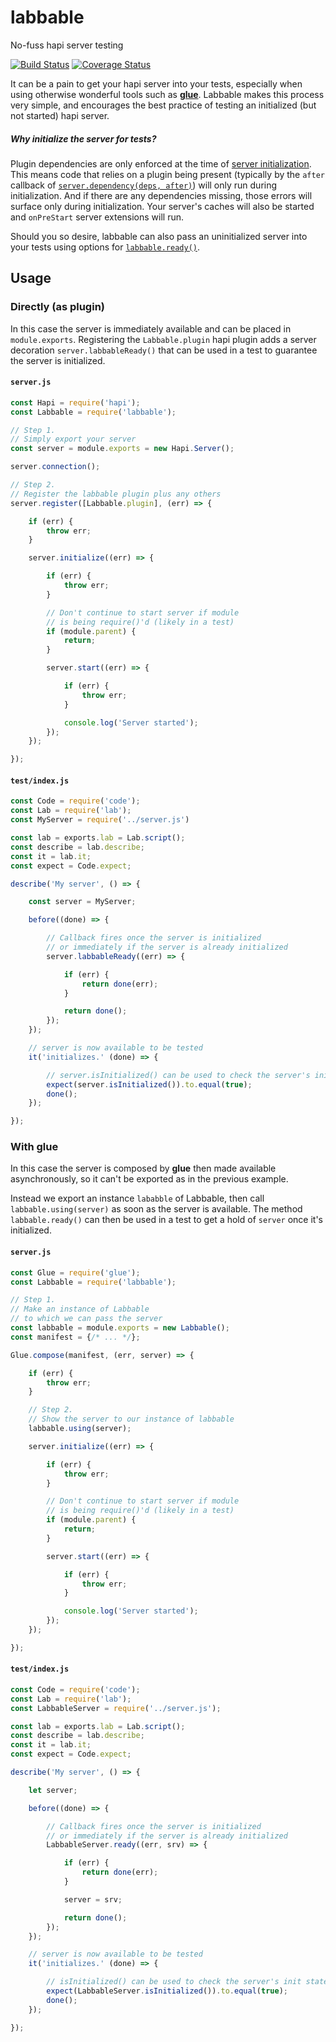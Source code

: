 # labbable

No-fuss hapi server testing

[![Build Status](https://travis-ci.org/devinivy/labbable.svg?branch=master)](https://travis-ci.org/devinivy/labbable) [![Coverage Status](https://coveralls.io/repos/devinivy/labbable/badge.svg?branch=master&service=github)](https://coveralls.io/github/devinivy/labbable?branch=master)

It can be a pain to get your hapi server into your tests, especially when using otherwise wonderful tools such as **[glue](https://github.com/hapijs/glue)**.  Labbable makes this process very simple, and encourages the best practice of testing an initialized (but not started) hapi server.

##### Why initialize the server for tests?
Plugin dependencies are only enforced at the time of [server initialization](https://github.com/hapijs/hapi/blob/master/API.md#serverinitializecallback).  This means code that relies on a plugin being present (typically by the `after` callback of [`server.dependency(deps, after)`](https://github.com/hapijs/hapi/blob/master/API.md#serverdependencydependencies-after)) will only run during initialization.  And if there are any dependencies missing, those errors will surface only during initialization.  Your server's caches will also be started and `onPreStart` server extensions will run.

Should you so desire, labbable can also pass an uninitialized server into your tests using options for [`labbable.ready()`](#labbablereadyoptions-cb).

## Usage

### Directly (as plugin)
In this case the server is immediately available and can be placed in `module.exports`.  Registering the `Labbable.plugin` hapi plugin adds a server decoration `server.labbableReady()` that can be used in a test to guarantee the server is initialized.

#### `server.js`
```js
const Hapi = require('hapi');
const Labbable = require('labbable');

// Step 1.
// Simply export your server
const server = module.exports = new Hapi.Server();

server.connection();

// Step 2.
// Register the labbable plugin plus any others
server.register([Labbable.plugin], (err) => {

    if (err) {
        throw err;
    }

    server.initialize((err) => {

        if (err) {
            throw err;
        }

        // Don't continue to start server if module
        // is being require()'d (likely in a test)
        if (module.parent) {
            return;
        }

        server.start((err) => {

            if (err) {
                throw err;
            }

            console.log('Server started');
        });
    });

});
```

#### `test/index.js`
```js
const Code = require('code');
const Lab = require('lab');
const MyServer = require('../server.js')

const lab = exports.lab = Lab.script();
const describe = lab.describe;
const it = lab.it;
const expect = Code.expect;

describe('My server', () => {

    const server = MyServer;

    before((done) => {

        // Callback fires once the server is initialized
        // or immediately if the server is already initialized
        server.labbableReady((err) => {

            if (err) {
                return done(err);
            }

            return done();
        });
    });

    // server is now available to be tested
    it('initializes.' (done) => {

        // server.isInitialized() can be used to check the server's init state
        expect(server.isInitialized()).to.equal(true);
        done();
    });

});
```

### With glue
In this case the server is composed by **glue** then made available asynchronously, so it can't be exported as in the previous example.

Instead we export an instance `lababble` of Labbable, then call `labbable.using(server)` as soon as the server is available.  The method `labbable.ready()`
 can then be used in a test to get a hold of `server` once it's initialized.

#### `server.js`
```js
const Glue = require('glue');
const Labbable = require('labbable');

// Step 1.
// Make an instance of Labbable
// to which we can pass the server
const labbable = module.exports = new Labbable();
const manifest = {/* ... */};

Glue.compose(manifest, (err, server) => {

    if (err) {
        throw err;
    }

    // Step 2.
    // Show the server to our instance of labbable
    labbable.using(server);

    server.initialize((err) => {

        if (err) {
            throw err;
        }

        // Don't continue to start server if module
        // is being require()'d (likely in a test)
        if (module.parent) {
            return;
        }

        server.start((err) => {

            if (err) {
                throw err;
            }

            console.log('Server started');
        });
    });

});
```

#### `test/index.js`
```js
const Code = require('code');
const Lab = require('lab');
const LabbableServer = require('../server.js');

const lab = exports.lab = Lab.script();
const describe = lab.describe;
const it = lab.it;
const expect = Code.expect;

describe('My server', () => {

    let server;

    before((done) => {

        // Callback fires once the server is initialized
        // or immediately if the server is already initialized
        LabbableServer.ready((err, srv) => {

            if (err) {
                return done(err);
            }

            server = srv;

            return done();
        });
    });

    // server is now available to be tested
    it('initializes.' (done) => {

        // isInitialized() can be used to check the server's init state
        expect(LabbableServer.isInitialized()).to.equal(true);
        done();
    });

});
```
